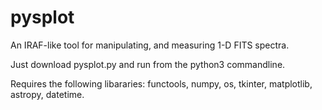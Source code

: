 # pysplot
An IRAF-like tool for manipulating, and measuring 1-D FITS spectra.

Just download pysplot.py and run from the python3 commandline.

Requires the following libararies:
functools, numpy, os, tkinter, matplotlib, astropy, datetime.
